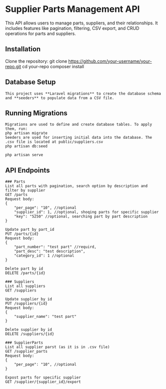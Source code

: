 # Supplier Parts Management API

This API allows users to manage parts, suppliers, and their relationships. It includes features like pagination, filtering, CSV export, and CRUD operations for parts and suppliers.

## Installation

Clone the repository:
   git clone https://github.com/your-username/your-repo.git
   cd your-repo
   composer install

## Database Setup
    This project uses **Laravel migrations** to create the database schema and **seeders** to populate data from a CSV file.

 ## Running Migrations
    Migrations are used to define and create database tables. To apply them, run:
    php artisan migrate
    Seeders are used for inserting initial data into the database. The .csv file is located at public/suppliers.csv
    php artisan db:seed
   
    php artisan serve

## API Endpoints
    ### Parts
    List all parts with pagination, search option by description and filter by supplier
    GET /parts
    Request body:
    {
        "per_page": "10", //optional 
        "supplier_id": 1, //optional, shoqing parts for specific supplier
        "key": "5250" //optional, searching part by part description
    }

    Update part by part_id
    PUT /parts/{id}
    Request body:
    {
        "part_number": "test part" //requird,
        "part_desc": "test description",
        "category_id": 1 //optional
    }

    Delete part by id
    DELETE /parts/{id}

    ### Suppliers
    List all suppliers
    GET /suppliers

    Update supplier by id
    PUT /suppliers/{id}
    Request body:
    {
        "supplier_name": "test part"
    }

    Delete supplier by id
    DELETE /suppliers/{id}

    ### SupplierParts
    List all supplier parst (as it is in .csv file)
    GET /supplier_parts
    Request body:
    {
        "per_page": "10", //optional 
    }

    Expost parts for specific supplier
    GET /supplier/{supplier_id}/export

